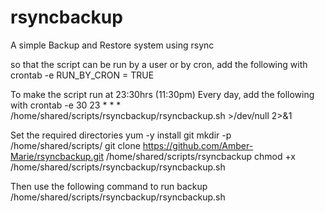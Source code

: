# rsyncbackup
A simple Backup and Restore system using rsync

so that the script can be run by a user or by cron, add the following with crontab -e
	RUN_BY_CRON = TRUE

To make the script run at 23:30hrs (11:30pm) Every day, add the following with crontab -e
	30 23 * * * /home/shared/scripts/rsyncbackup/rsyncbackup.sh >/dev/null 2>&1

Set the required directories
	yum -y install git
	mkdir -p /home/shared/scripts/
	git clone https://github.com/Amber-Marie/rsyncbackup.git /home/shared/scripts/rsyncbackup
	chmod +x /home/shared/scripts/rsyncbackup/rsyncbackup.sh

Then use the following command to run backup
	/home/shared/scripts/rsyncbackup/rsyncbackup.sh
